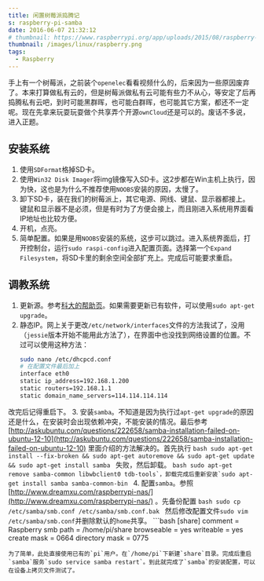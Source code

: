 ```yaml
---
title: 闲置树莓派捣腾记
s: raspberry-pi-samba
date: 2016-06-07 21:32:12
# thumbnail: https://www.raspberrypi.org/app/uploads/2015/08/raspberry-pi-logo.png
thumbnail: /images/linux/raspberry.png
tags:
  - Raspberry
---
```

手上有一个树莓派，之前装个`openelec`看看视频什么的，后来因为一些原因废弃了。本来打算做私有云的，但是树莓派做私有云可能有些力不从心，等安定了后再捣腾私有云吧，到时可能黑群晖，也可能白群晖，也可能其它方案，都还不一定呢。现在先拿来玩耍玩耍做个共享弄个开源`ownCloud`还是可以的。废话不多说，进入正题。
<!-- more -->

## 安装系统
1. 使用`SDFormat`格掉SD卡。
2. 使用`Win32 Disk Imager`将img镜像写入SD卡。这2步都在Win主机上执行，因为快，这也是为什么不推荐使用`NOOBS`安装的原因，太慢了。
3. 卸下SD卡，装在我们的树莓派上，其它电源、网线、键鼠、显示器都接上。键鼠和显示器不是必须，但是有时为了方便会接上，而且刚进入系统用界面看IP地址也比较方便。
4. 开机，点亮。
5. 简单配置。如果是用`NOOBS`安装的系统，这步可以跳过。进入系统界面后，打开控制台，运行`sudo raspi-config`进入配置页面。选择第一个`Expand Filesystem`，将SD卡里的剩余空间全部扩充上。完成后可能要求重启。

## 调教系统
1. 更新源。参考[科大的帮助页](https://lug.ustc.edu.cn/wiki/mirrors/help/raspbian)。如果需要更新已有软件，可以使用`sudo apt-get upgrade`。
2. 静态IP。网上关于更改`/etc/network/interfaces`文件的方法我试了，没用（`jessie`版本开始不能用此方法了），在界面中也没找到网络设置的位置。不过可以使用这种方法：
    ```bash
    sudo nano /etc/dhcpcd.conf
    # 在配置文件最后加上
    interface eth0
    static ip_address=192.168.1.200
    static routers=192.168.1.1
    static domain_name_servers=114.114.114.114
    ```
改完后记得重启下。
3. 安装`samba`。不知道是因为执行过`apt-get upgrade`的原因还是什么，在安装时会出现依赖冲突，不能安装的情况。最后参考[http://askubuntu.com/questions/222658/samba-installation-failed-on-ubuntu-12-10](http://askubuntu.com/questions/222658/samba-installation-failed-on-ubuntu-12-10) 里面介绍的方法解决的。首先执行
	```bash
    sudo apt-get install --fix-broken && sudo apt-get autoremove && sudo apt-get update && sudo apt-get install samba
    ```
  失败，然后卸载。
	```bash
    sudo apt-get remove samba-common libwbclient0 tdb-tools`，卸载完成后重新安装`sudo apt-get install samba samba-common-bin
    ```
4. 配置`samba`。参照[http://www.dreamxu.com/raspberrypi-nas/](http://www.dreamxu.com/raspberrypi-nas/) 。先备份配置
    ```bash
    sudo cp /etc/samba/smb.conf /etc/samba/smb.conf.bak
    ```
  然后修改配置文件`sudo vim /etc/samba/smb.conf`并删除默认的`home`共享。
	```bash
    [share]
        comment = Raspberry smb
        path = /home/pi/share
        browseable = yes
        writeable = yes
        create mask = 0664
        directory mask = 0775
  ```
  为了简单，此处直接使用已有的`pi`用户。在`/home/pi`下新建`share`目录。完成后重启`samba`服务`sudo service samba restart`。到此就完成了`samba`的安装配置，可以在设备上拷贝文件测试了。
